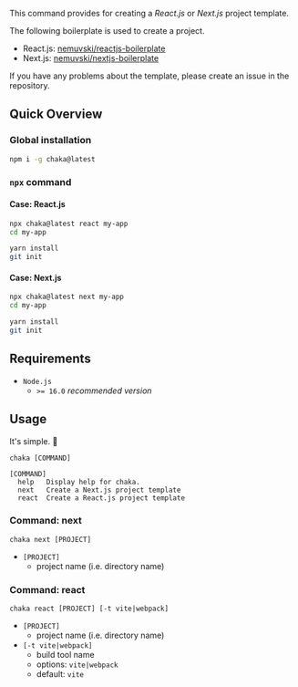 This command provides for creating a *React.js* or *Next.js* project template.

The following boilerplate is used to create a project.

- React.js: [nemuvski/reactjs-boilerplate](https://github.com/nemuvski/reactjs-boilerplate)
- Next.js: [nemuvski/nextjs-boilerplate](https://github.com/nemuvski/nextjs-boilerplate)

If you have any problems about the template, please create an issue in the repository.


## Quick Overview

### Global installation

```bash
npm i -g chaka@latest
```

### `npx` command

#### Case: React.js

```bash
npx chaka@latest react my-app
cd my-app

yarn install
git init
```

#### Case: Next.js

```bash
npx chaka@latest next my-app
cd my-app

yarn install
git init
```


## Requirements

- `Node.js`
  - `>= 16.0` *recommended version*


## Usage

It's simple. 🍰

```
chaka [COMMAND]

[COMMAND]
  help   Display help for chaka.
  next   Create a Next.js project template
  react  Create a React.js project template
```

### Command: next

```
chaka next [PROJECT]
```

- `[PROJECT]`
  - project name (i.e. directory name)

### Command: react

```
chaka react [PROJECT] [-t vite|webpack]
```

- `[PROJECT]`
  - project name (i.e. directory name)
- `[-t vite|webpack]`
  - build tool name
  - options: `vite|webpack`
  - default: `vite`
  
